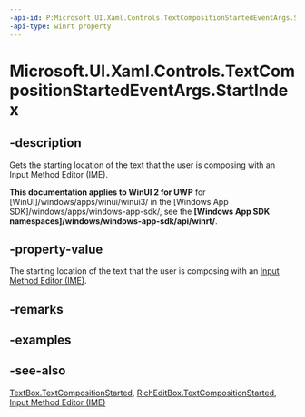 ```yaml
---
-api-id: P:Microsoft.UI.Xaml.Controls.TextCompositionStartedEventArgs.StartIndex
-api-type: winrt property
---
```


<!-- Property syntax
public int StartIndex { get; }
-->

# Microsoft.UI.Xaml.Controls.TextCompositionStartedEventArgs.StartIndex

## -description
Gets the starting location of the text that the user is composing with an Input Method Editor (IME).

**This documentation applies to WinUI 2 for UWP** for [WinUI]/windows/apps/winui/winui3/ in the [Windows App SDK]/windows/apps/windows-app-sdk/, see the **[Windows App SDK namespaces]/windows/windows-app-sdk/api/winrt/**.

## -property-value
The starting location of the text that the user is composing with an [Input Method Editor (IME)](/previous-versions/windows/apps/hh967427(v=win.10)).

## -remarks

## -examples

## -see-also
[TextBox.TextCompositionStarted](textbox_textcompositionstarted.md), [RichEditBox.TextCompositionStarted](richeditbox_textcompositionstarted.md), [Input Method Editor (IME)](/previous-versions/windows/apps/hh967427(v=win.10))

